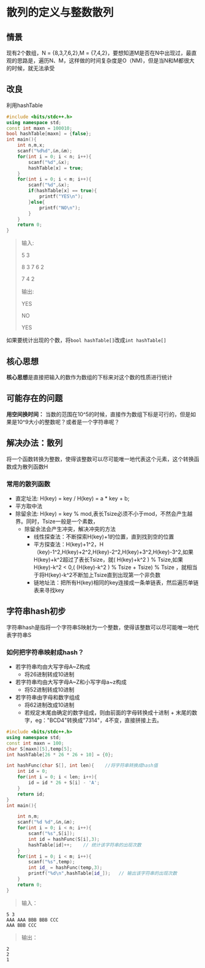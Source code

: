 <!--
 * @Author: LI Lingyu
 * @Date: 2022-04-03 11:29:26
 * @LastEditors: LI Lingyu
 * @LastEditTime: 2022-04-03 14:04:47
 * @FilePath: /notebooks/算法/散列.md
 * @Description: 
 * 
-->
# 散列的定义与整数散列
## 情景
现有2个数组，N = {8,3,7,6,2},M = {7,4,2}，要想知道M是否在N中出现过，最直观的思路是，遍历N、M，这样做的时间复杂度是O（NM)，但是当N和M都很大的时候，就无法承受
## 改良
利用hashTable
```c++
#include <bits/stdc++.h>
using namespace std;
const int maxn = 100010;
bool hashTable[maxn] = {false};
int main(){
    int n,m,x;
    scanf("%d%d",&n,&m);
    for(int i = 0; i < n; i++){
        scanf("%d",&x);
        hashTable[x] = true;
    }
    for(int i = 0; i < m; i++){
        scanf("%d",&x);
        if(hashTable[x] == true){
            printf("YES\n");
        }else{
            printf("NO\n");
        }
    }
    return 0;
}
```
> 输入:
> 
> 5 3
> 
> 8 3 7 6 2 
> 
> 7 4 2
> 
> 输出:
> 
> YES
> 
> NO
> 
> YES

如果要统计出现的个数，将`bool hashTable[]`改成`int hashTable[]`

## 核心思想
**核心思想**是直接把输入的数作为数组的下标来对这个数的性质进行统计

## 可能存在的问题
**用空间换时间：** 当数的范围在10^5的时候，直接作为数组下标是可行的，但是如果是10^9大小的整数呢？或者是一个字符串呢？

## 解决办法：散列
将一个函数转换为整数，使得该整数可以尽可能唯一地代表这个元素，这个转换函数成为散列函数H

### 常用的散列函数
- 直定址法: H(key) = key / H(key) = a * key + b;
- 平方取中法
- 除留余法: H(key) = key % mod,表长Tsize必须不小于mod，不然会产生越界。同时，Tsize一般是一个素数，
  - 除留余法会产生冲突，解决冲突的方法
    - 线性探查法：不断探索H(key)+1的位置，直到找到空的位置
    - 平方探查法：H(key)+1^2，H（key)-1^2,H(key)+2^2,H(key)-2^2,H(key)+3^2,H(key)-3^2,如果H(key)+k^2超过了表长Tsize，就(  H(key)+k^2  ) % Tsize,如果H(key)-k^2 < 0,(  (H(key)-k^2 )   % Tsize + Tsize)  % Tsize ，就相当于将H(key)-k^2不断加上Tsize直到出现第一个非负数
    - 链地址法：把所有H(key)相同的key连接成一条单链表，然后遍历单链表来寻找key

## 字符串hash初步
字符串hash是指将一个字符串S映射为一个整数，使得该整数可以尽可能唯一地代表字符串S
### 如何把字符串映射成hash？
- 若字符串均由大写字母A~Z构成
  - 将26进制转成10进制
- 若字符串均由大写字母A~Z和小写字母a~z构成
  - 将52进制转成10进制
- 若字符串由字母和数字组成
  - 将62进制改成10进制
  - 若规定末尾由确定的数字组成，则由前面的字母转换成十进制 + 末尾的数字，eg："BCD4"转换成"7314"，4不变，直接拼接上去。
```c++
#include <bits/stdc++.h>
using namespace std;
const int maxn = 100;
char S[maxn][5],temp[5];
int hashTable[26 * 26 * 26 + 10] = {0};

int hashFunc(char S[], int len){    //将字符串转换成hash值
    int id = 0;
    for(int i = 0; i < len; i++){
        id = id * 26 + S[i] - 'A';
    }
    return id;
}
int main(){

    int n,m;
    scanf("%d %d",&n,&m);
    for(int i = 0; i < n; i++){
        scanf("%s",S[i]);
        int id = hashFunc(S[i],3);
        hashTable[id]++;    // 统计该字符串的出现次数
    }
    for(int i = 0; i < m; i++){
        scanf("%s",temp);
        int id_ = hashFunc(temp,3);
        printf("%d\n",hashTable[id_]);   // 输出该字符串的出现次数
    }
    return 0;
}
```
> 输入：
```
5 3
AAA AAA BBB BBB CCC
AAA BBB CCC
```
> 输出：
```
2
2
1
```
